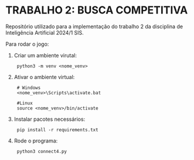 # TRABALHO 2: BUSCA COMPETITIVA
Repositório utilizado para a implementação do trabalho 2 da disciplina de Inteligência Artificial 2024/1 SIS.

Para rodar o jogo:

1. Criar um ambiente virutal:

        python3 -m venv <nome_venv>
2. Ativar o ambiente virtual:

        # Windows
        <nome_venv>\Scripts\activate.bat
        
        #Linux
        source <nome_venv>/bin/activate
3. Instalar pacotes necessários:

        pip install -r requirements.txt

4. Rode o programa:

        python3 connect4.py
        
        




